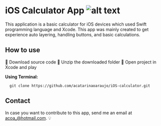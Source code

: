 # iOS Calculator App ![alt text](https://developer.apple.com/swift/images/swift-og.png)
This application is a basic calculator for iOS devices which used Swift programming language and Xcode. This app was mainly created to get experience auto layering, handling buttons, and basic calculations. 

## How to use
:small_orange_diamond: Download source code
:small_orange_diamond: Unzip the downloaded folder
:small_orange_diamond: Open project in Xcode and play

**Using Terminal:**
```
  git clone https://github.com/acatarinaoaraujo/iOS-calculator.git
  ```
 ## Contact
 In case you want to contribute to this app, send me an email at acoa_@hotmail.com. :bulb:
